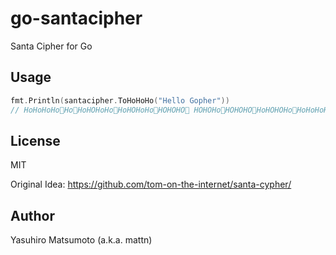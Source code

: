 # go-santacipher

Santa Cipher for Go

## Usage

```go
fmt.Println(santacipher.ToHoHoHo("Hello Gopher"))
// HoHoHoHo🎅Ho🎅HoHOHoHo🎅HoHOHoHo🎅HOHOHO🎅 HOHOHo🎅HOHOHO🎅HoHOHOHo🎅HoHoHoHo🎅Ho🎅HoHOHo🎅
```

## License

MIT

Original Idea: https://github.com/tom-on-the-internet/santa-cypher/

## Author

Yasuhiro Matsumoto (a.k.a. mattn)
